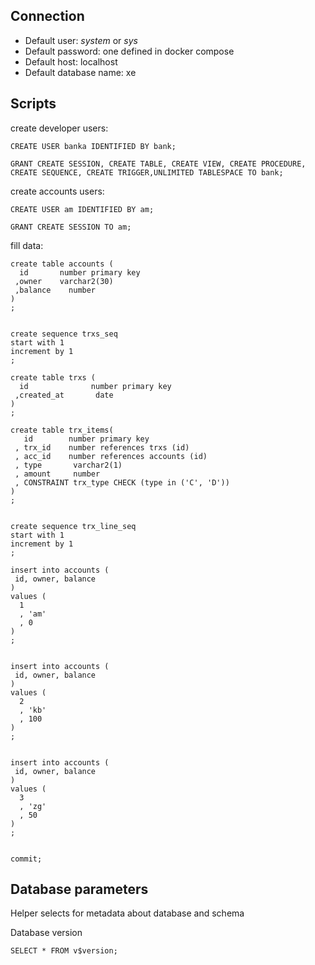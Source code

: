 ## Connection

* Default user: *system* or *sys*
* Default password: one defined in docker compose
* Default host: localhost
* Default database name: xe

## Scripts

create developer users:

```
CREATE USER banka IDENTIFIED BY bank;

GRANT CREATE SESSION, CREATE TABLE, CREATE VIEW, CREATE PROCEDURE, CREATE SEQUENCE, CREATE TRIGGER,UNLIMITED TABLESPACE TO bank;
```

create accounts users:

```
CREATE USER am IDENTIFIED BY am;

GRANT CREATE SESSION TO am;
```

fill data:

```
create table accounts (
  id       number primary key
 ,owner    varchar2(30)
 ,balance    number
)
;


create sequence trxs_seq
start with 1
increment by 1
;

create table trxs (
  id              number primary key
 ,created_at       date
)
;

create table trx_items(
   id        number primary key
 , trx_id    number references trxs (id)
 , acc_id    number references accounts (id)
 , type       varchar2(1) 
 , amount     number
 , CONSTRAINT trx_type CHECK (type in ('C', 'D'))
)
;


create sequence trx_line_seq
start with 1
increment by 1
;

insert into accounts (
 id, owner, balance
)
values (
  1
  , 'am'
  , 0
)
;


insert into accounts (
 id, owner, balance
)
values (
  2
  , 'kb'
  , 100
)
;


insert into accounts (
 id, owner, balance
)
values (
  3
  , 'zg'
  , 50
)
;


commit;

```


## Database parameters


Helper selects for metadata about database and schema

Database version

```
SELECT * FROM v$version;
```
